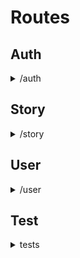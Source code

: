 # Routes

## Auth

<details>
<summary> /auth </summary>

POST /auth/google

```ts
/* req */
{ id_token: string }
/* res */
{
  user: {
    { name: string, email: string, avatar: string, jwt_token: string, id: string }
  }
}
/* jwt_token */
jwt_token = {
    name: string,
    email: string,
    id: string
}
```

POST /auth/credentials

```ts
/* req */
{ email: string, password: string }
/* res */
{ name: string, email: string, avatar: string, jwt_token: string, id: string }
/* jwt_token */
jwt_token = {
    name: string,
    email: string,
    id: string
}
```

POST /auth/register

```ts
/* req */
{ username: string, email: string, password: string }
/* res */
{ message: string }
```

GET /auth/verify

```ts
/* req */
{
  headers: {
    authorization: jwt_token
  }
}
/* res */
{
  verified: boolean
}
```

POST /auth/forget-password

```ts
/* req */
{ email: string }
/* res */
{ resetToken: string, id: string } // Will send links to req.body.email
```

POST /auth/reset-password

```ts
/* req */
{ id: string, password: string, token: string } // Token is the resetToken get from /auth/forget-password
/* res */
{ message: string }
```

</details>

## Story

<details>
<summary> /story </summary>

POST /story/retrieveById

```ts
/* req */
{
  id: string
} // Id of the story
/* res */
{
  story: {
    /* story object */
  }
}
```

GET /story/retrieve

```ts
/* req */
{
  headers: {
    authorizations: string
  }
}
/* res */
;[
  {
    /* story object */
  },
]
```

POST /story/like

```ts
/* req */
{ storyId: string, userId: string }
/* res */
string // ('Unlike success' or 'Like success')
```

POST /story/create

```ts
/* req */
{ id: string, content: string, title: string, subTitle: string, tags: string[] }
/* res */
{ message: string, newStoryId: string }
```

POST /story/comment

```ts
/* req */
{ id: string, comment: string, commenter_id: string } // id: Id of the story
/* res */
string
```

</details>

## User

<details>
<summary> /user </summary>

GET /user/profile-links

```ts
/* req */
{
  headers: {
    authorization: string
  }
}
/* res */
{
  profileLinks: {
    user.prfileLInks
  }
}
```

```ts
user.profileLinks: {
    facebook: { type: String },
    instagram: { type: String },
    twitter: { type: String },
    linkedin: { type: String },
    youtube: { type: String },
    website: { type: String },
},
```

POST /user/profile-links

```ts
/* req */
{ facebook: string, twitter: string, instagram: string ... }
// available options: facebook, instagram, twitter, linkedin, youtube, website
// leave blank to delete, e.x.
{ facebook: 'https://facebook.com', instagram: '' }
/* res */
{ profileLinks: { user.profileLinks } }
```

</details>

## Test
<details>
<summary> tests </summary>

```shell
npm run test
```

</details>
